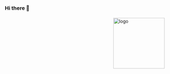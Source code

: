 ### Hi there 👋

<img src="https://github-readme-stats.vercel.app/api?username=Klawens&show_icons=true" alt="logo" height="160" align="right" style="margin: 5px; margin-bottom: 20px;" />


<!--
**Klawens/Klawens** is a ✨ _special_ ✨ repository because its `README.md` (this file) appears on your GitHub profile.

Here are some ideas to get you started:

- 🔭 I’m currently working on ...
- 🌱 I’m currently learning ...
- 👯 I’m looking to collaborate on ...
- 🤔 I’m looking for help with ...
- 💬 Ask me about ...
- 📫 How to reach me: ...
- 😄 Pronouns: ...
- ⚡ Fun fact: ...
-->
